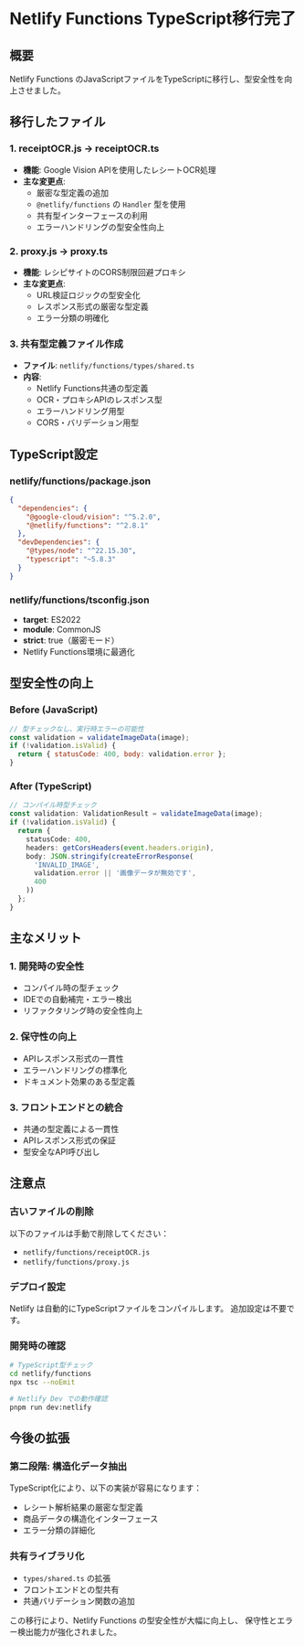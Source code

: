 # Netlify Functions TypeScript移行完了

## 概要
Netlify Functions のJavaScriptファイルをTypeScriptに移行し、型安全性を向上させました。

## 移行したファイル

### 1. receiptOCR.js → receiptOCR.ts
- **機能**: Google Vision APIを使用したレシートOCR処理
- **主な変更点**:
  - 厳密な型定義の追加
  - `@netlify/functions` の `Handler` 型を使用
  - 共有型インターフェースの利用
  - エラーハンドリングの型安全性向上

### 2. proxy.js → proxy.ts  
- **機能**: レシピサイトのCORS制限回避プロキシ
- **主な変更点**:
  - URL検証ロジックの型安全化
  - レスポンス形式の厳密な型定義
  - エラー分類の明確化

### 3. 共有型定義ファイル作成
- **ファイル**: `netlify/functions/types/shared.ts`
- **内容**:
  - Netlify Functions共通の型定義
  - OCR・プロキシAPIのレスポンス型
  - エラーハンドリング用型
  - CORS・バリデーション用型

## TypeScript設定

### netlify/functions/package.json
```json
{
  "dependencies": {
    "@google-cloud/vision": "^5.2.0",
    "@netlify/functions": "^2.8.1"
  },
  "devDependencies": {
    "@types/node": "^22.15.30",
    "typescript": "~5.8.3"
  }
}
```

### netlify/functions/tsconfig.json
- **target**: ES2022
- **module**: CommonJS  
- **strict**: true（厳密モード）
- Netlify Functions環境に最適化

## 型安全性の向上

### Before (JavaScript)
```javascript
// 型チェックなし、実行時エラーの可能性
const validation = validateImageData(image);
if (!validation.isValid) {
  return { statusCode: 400, body: validation.error };
}
```

### After (TypeScript)
```typescript
// コンパイル時型チェック
const validation: ValidationResult = validateImageData(image);
if (!validation.isValid) {
  return {
    statusCode: 400,
    headers: getCorsHeaders(event.headers.origin),
    body: JSON.stringify(createErrorResponse(
      'INVALID_IMAGE',
      validation.error || '画像データが無効です',
      400
    ))
  };
}
```

## 主なメリット

### 1. 開発時の安全性
- コンパイル時の型チェック
- IDEでの自動補完・エラー検出
- リファクタリング時の安全性向上

### 2. 保守性の向上
- APIレスポンス形式の一貫性
- エラーハンドリングの標準化
- ドキュメント効果のある型定義

### 3. フロントエンドとの統合
- 共通の型定義による一貫性
- APIレスポンス形式の保証
- 型安全なAPI呼び出し

## 注意点

### 古いファイルの削除
以下のファイルは手動で削除してください：
- `netlify/functions/receiptOCR.js`
- `netlify/functions/proxy.js`

### デプロイ設定
Netlify は自動的にTypeScriptファイルをコンパイルします。
追加設定は不要です。

### 開発時の確認
```bash
# TypeScript型チェック
cd netlify/functions
npx tsc --noEmit

# Netlify Dev での動作確認
pnpm run dev:netlify
```

## 今後の拡張

### 第二段階: 構造化データ抽出
TypeScript化により、以下の実装が容易になります：
- レシート解析結果の厳密な型定義
- 商品データの構造化インターフェース
- エラー分類の詳細化

### 共有ライブラリ化
- `types/shared.ts` の拡張
- フロントエンドとの型共有
- 共通バリデーション関数の追加

この移行により、Netlify Functions の型安全性が大幅に向上し、
保守性とエラー検出能力が強化されました。